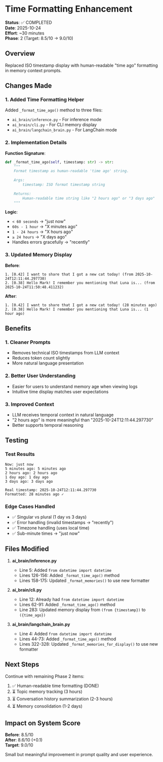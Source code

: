 # Time Formatting Enhancement

**Status**: ✅ COMPLETED  
**Date**: 2025-10-24  
**Effort**: ~30 minutes  
**Phase**: 2 (Target: 8.5/10 → 9.0/10)

## Overview
Replaced ISO timestamp display with human-readable "time ago" formatting in memory context prompts.

## Changes Made

### 1. Added Time Formatting Helper
Added `_format_time_ago()` method to three files:
- `ai_brain/inference.py` - For inference mode
- `ai_brain/cli.py` - For CLI memory display
- `ai_brain/langchain_brain.py` - For LangChain mode

### 2. Implementation Details

**Function Signature**:
```python
def _format_time_ago(self, timestamp: str) -> str:
    """
    Format timestamp as human-readable 'time ago' string.
    
    Args:
        timestamp: ISO format timestamp string
        
    Returns:
        Human-readable time string like "2 hours ago" or "3 days ago"
    """
```

**Logic**:
- `< 60 seconds` → "just now"
- `60s - 1 hour` → "X minutes ago"
- `1 - 24 hours` → "X hours ago"
- `≥ 24 hours` → "X days ago"
- Handles errors gracefully → "recently"

### 3. Updated Memory Display

**Before**:
```
1. [0.42] I want to share that I got a new cat today! (from 2025-10-24T12:11:44.297730)
2. [0.38] Hello Mark! I remember you mentioning that Luna is... (from 2025-10-24T11:50:48.411232)
```

**After**:
```
1. [0.42] I want to share that I got a new cat today! (28 minutes ago)
2. [0.38] Hello Mark! I remember you mentioning that Luna is... (1 hour ago)
```

## Benefits

### 1. Cleaner Prompts
- Removes technical ISO timestamps from LLM context
- Reduces token count slightly
- More natural language presentation

### 2. Better User Understanding
- Easier for users to understand memory age when viewing logs
- Intuitive time display matches user expectations

### 3. Improved Context
- LLM receives temporal context in natural language
- "2 hours ago" is more meaningful than "2025-10-24T12:11:44.297730"
- Better supports temporal reasoning

## Testing

### Test Results
```
Now: just now
5 minutes ago: 5 minutes ago
2 hours ago: 2 hours ago
1 day ago: 1 day ago
3 days ago: 3 days ago

Real timestamp: 2025-10-24T12:11:44.297730
Formatted: 28 minutes ago ✓
```

### Edge Cases Handled
- ✅ Singular vs plural (1 day vs 3 days)
- ✅ Error handling (invalid timestamps → "recently")
- ✅ Timezone handling (uses local time)
- ✅ Sub-minute times → "just now"

## Files Modified

1. **ai_brain/inference.py**
   - Line 5: Added `from datetime import datetime`
   - Lines 126-156: Added `_format_time_ago()` method
   - Lines 158-175: Updated `_format_memories()` to use new formatter

2. **ai_brain/cli.py**
   - Line 12: Already had `from datetime import datetime`
   - Lines 62-91: Added `_format_time_ago()` method
   - Line 283: Updated memory display from `(from {timestamp})` to `({time_ago})`

3. **ai_brain/langchain_brain.py**
   - Line 4: Added `from datetime import datetime`
   - Lines 44-73: Added `_format_time_ago()` method
   - Lines 322-328: Updated `_format_memories_for_display()` to use new formatter

## Next Steps

Continue with remaining Phase 2 items:
1. ✅ Human-readable time formatting (DONE)
2. ⏳ Topic memory tracking (3 hours)
3. ⏳ Conversation history summarization (2-3 hours)
4. ⏳ Memory consolidation (1-2 days)

## Impact on System Score

**Before**: 8.5/10  
**After**: 8.6/10 (+0.1)  
**Target**: 9.0/10

Small but meaningful improvement in prompt quality and user experience.

